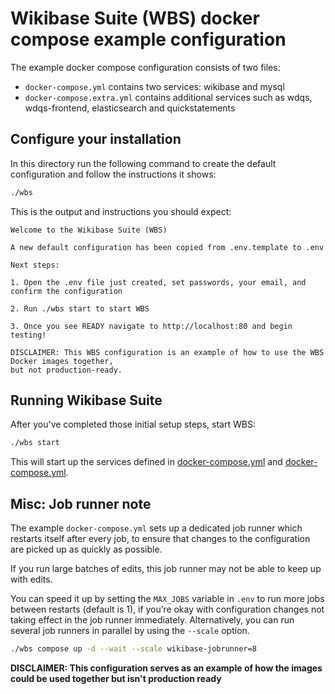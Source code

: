 # Wikibase Suite (WBS) docker compose example configuration

The example docker compose configuration consists of two files:

* `docker-compose.yml` contains two services: wikibase and mysql
* `docker-compose.extra.yml` contains additional services such as wdqs, wdqs-frontend, elasticsearch and quickstatements

## Configure your installation

In this directory run the following command to create the default configuration and follow the instructions it shows:

```sh
./wbs
```

This is the output and instructions you should expect:

```text
Welcome to the Wikibase Suite (WBS)

A new default configuration has been copied from .env.template to .env

Next steps:

1. Open the .env file just created, set passwords, your email, and confirm the configuration

2. Run ./wbs start to start WBS

3. Once you see READY navigate to http://localhost:80 and begin testing!

DISCLAIMER: This WBS configuration is an example of how to use the WBS Docker images together,
but not production-ready.
```

## Running Wikibase Suite

After you've completed those initial setup steps, start WBS:

```sh
./wbs start
```

This will start up the services defined in [docker-compose.yml](docker-compose.yml) and [docker-compose.yml](docker-compose.extra.yml).

## Misc: Job runner note

The example `docker-compose.yml` sets up a dedicated job runner which restarts itself after every job, to ensure that changes to the configuration are picked up as quickly as possible.

If you run large batches of edits, this job runner may not be able to keep up with edits.

You can speed it up by setting the `MAX_JOBS` variable in `.env` to run more jobs between restarts (default is 1), if you’re okay with configuration changes not taking effect in the job runner immediately.
Alternatively, you can run several job runners in parallel by using the `--scale` option.

```sh
./wbs compose up -d --wait --scale wikibase-jobrunner=8
```

**DISCLAIMER: This configuration serves as an example of how the images could be used together but isn't production ready**
